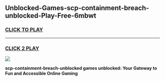 
## Unblocked-Games-scp-containment-breach-unblocked-Play-Free-6mbwt
<h3>
<a href="https://premium76.site?title=scp-containment-breach-unblocked&ref=10A">CLICK TO PLAY</a></h3>
<hr>

<h3>
<a href="https://premium76.site?title=scp-containment-breach-unblocked&ref=10A">CLICK 2 PLAY</a>
  
</h3>

<a href="https://premium76.site?title=scp-containment-breach-unblocked&ref=10A"><img src="https://clearcache.store/games.png"></a>


**scp-containment-breach-unblocked games unblocked: Your Gateway to Fun and Accessible Online Gaming**
